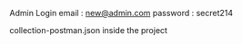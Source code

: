 Admin Login 
email : new@admin.com
password : secret214

collection-postman.json inside the project
